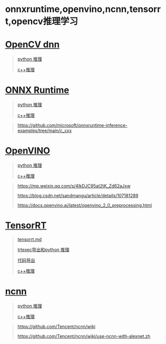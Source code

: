 # onnxruntime,openvino,ncnn,tensorrt,opencv推理学习

# [OpenCV dnn](https://docs.opencv.org/4.x/d2/d58/tutorial_table_of_content_dnn.html)

> [python 推理](python/opencv.ipynb)
>
> [c++推理](cpp/opencv)

# [ONNX Runtime](https://onnxruntime.ai/)

> [python 推理](python/opencv.ipynb)
>
> [c++推理](cpp/opencv)

> https://github.com/microsoft/onnxruntime-inference-examples/tree/main/c_cxx

# [ OpenVINO](https://www.intel.cn/content/www/cn/zh/developer/tools/openvino-toolkit/overview.html)

> [python 推理](python/openvino.ipynb)
>
> [c++推理](cpp/openvino)

> https://mp.weixin.qq.com/s/4lkDJC95at2tK_Zd62aJxw
>
> https://blog.csdn.net/sandmangu/article/details/107181289
>
> https://docs.openvino.ai/latest/openvino_2_0_preprocessing.html

# [TensorRT](https://developer.nvidia.com/zh-cn/tensorrt)

> [tensorrt.md](tensorrt.md)
>
> [trtexec导出和python 推理](python/tensorrt.ipynb)
>
> [代码导出](python/engine_export.py)
>
> [c++推理](cpp/opencv)

# [ncnn](https://github.com/Tencent/ncnn)

> [python 推理](python/ncnn.ipynb)
>
> [c++推理](cpp/ncnn)

> https://github.com/Tencent/ncnn/wiki
>
> https://github.com/Tencent/ncnn/wiki/use-ncnn-with-alexnet.zh

